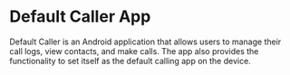 # Default Caller App
 Default Caller is an Android application that allows users to manage their call logs, view contacts, and make calls. The app also provides the functionality to set itself as the default calling app on the device.
